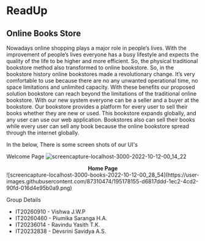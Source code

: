 # ReadUp
## Online Books Store

Nowadays online shopping plays a major role in people’s lives. With the improvement of people’s lives everyone has a busy lifestyle and expects the quality of the life to be higher and more efficient. So, the physical traditional bookstore method also transformed to online bookstore. So, in the bookstore history online bookstores made a revolutionary change. It’s very comfortable to use because there are no any unwanted operational time, no space limitations and unlimited capacity. With these benefits our proposed solution bookstore can reach beyond the limitations of the traditional online bookstore. With our new system everyone can be a seller and a buyer at the bookstore. Our bookstore provides a platform for every user to sell their books whether they are new or used. This bookstore expands globally, and any user can use our web application. Bookstores also can sell their books while every user can sell any book because the online bookstore spread through the internet globally.

In the below, There is some screen shots of our UI's

Welcome Page
![screencapture-localhost-3000-2022-10-12-00_14_22](https://user-images.githubusercontent.com/87310474/195175884-30e21de0-945a-4c50-8e0e-11a3813b7c69.png)

<center><b>Home Page</b></center>
![screencapture-localhost-3000-books-2022-10-12-00_28_54](https://user-images.githubusercontent.com/87310474/195178155-d6817ddd-1ec2-4cd2-90fd-016d4e95b0a9.png)


Group Details
<ul>
  <li>IT20260910 - Vishwa J.W.P</li>
  <li>IT20260460 - Piumika Saranga H.A.</li>
  <li>IT20236014 - Ravindu Yasith T.K.</li>
  <li>IT20232838 - Devsrini Savidya A.S.</li>
</ul>





